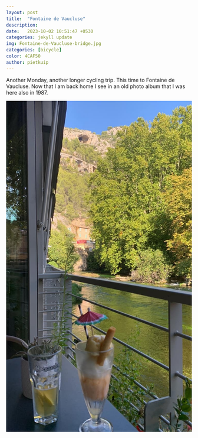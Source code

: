 ```yaml
---
layout: post
title:  "Fontaine de Vaucluse"
description:
date:   2023-10-02 10:51:47 +0530
categories: jekyll update
img: Fontaine-de-Vaucluse-bridge.jpg
categories: [bicycle]
color: 4CAF50
author: pietkuip
---
```


Another Monday, another longer cycling trip. This time to Fontaine de Vaucluse. Now that I am back home I see in an old photo
album that I was here also in 1987.

![](../images-hq/Fontaine-de-Vaucluse.jpg)
